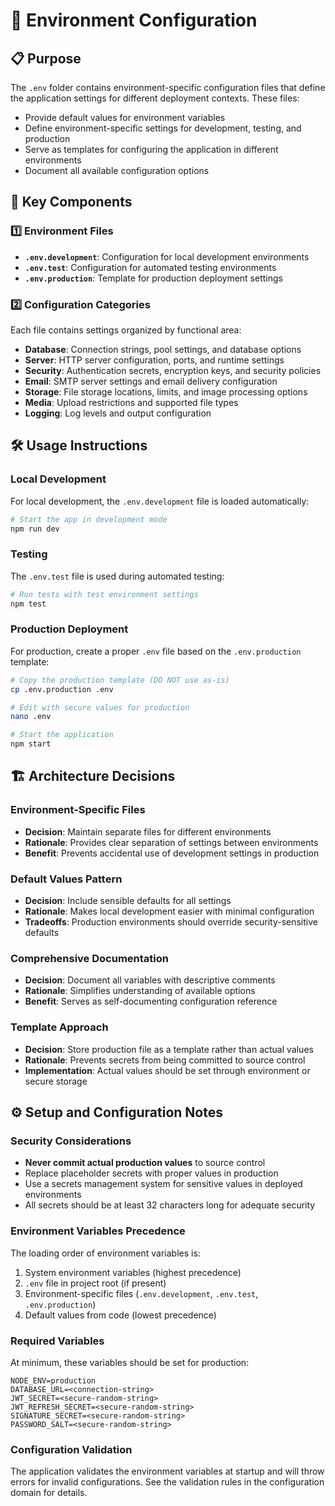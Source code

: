 # 🔐 Environment Configuration

## 📋 Purpose

The `.env` folder contains environment-specific configuration files that define the application settings for different deployment contexts. These files:

- Provide default values for environment variables
- Define environment-specific settings for development, testing, and production
- Serve as templates for configuring the application in different environments
- Document all available configuration options

## 🧩 Key Components

### 1️⃣ Environment Files

- **`.env.development`**: Configuration for local development environments
- **`.env.test`**: Configuration for automated testing environments
- **`.env.production`**: Template for production deployment settings

### 2️⃣ Configuration Categories

Each file contains settings organized by functional area:

- **Database**: Connection strings, pool settings, and database options
- **Server**: HTTP server configuration, ports, and runtime settings
- **Security**: Authentication secrets, encryption keys, and security policies
- **Email**: SMTP server settings and email delivery configuration
- **Storage**: File storage locations, limits, and image processing options
- **Media**: Upload restrictions and supported file types
- **Logging**: Log levels and output configuration

## 🛠️ Usage Instructions

### Local Development

For local development, the `.env.development` file is loaded automatically:

```bash
# Start the app in development mode
npm run dev
```

### Testing

The `.env.test` file is used during automated testing:

```bash
# Run tests with test environment settings
npm test
```

### Production Deployment

For production, create a proper `.env` file based on the `.env.production` template:

```bash
# Copy the production template (DO NOT use as-is)
cp .env.production .env

# Edit with secure values for production
nano .env

# Start the application
npm start
```

## 🏗️ Architecture Decisions

### Environment-Specific Files

- **Decision**: Maintain separate files for different environments
- **Rationale**: Provides clear separation of settings between environments
- **Benefit**: Prevents accidental use of development settings in production

### Default Values Pattern

- **Decision**: Include sensible defaults for all settings
- **Rationale**: Makes local development easier with minimal configuration
- **Tradeoffs**: Production environments should override security-sensitive defaults

### Comprehensive Documentation

- **Decision**: Document all variables with descriptive comments
- **Rationale**: Simplifies understanding of available options
- **Benefit**: Serves as self-documenting configuration reference

### Template Approach

- **Decision**: Store production file as a template rather than actual values
- **Rationale**: Prevents secrets from being committed to source control
- **Implementation**: Actual values should be set through environment or secure storage

## ⚙️ Setup and Configuration Notes

### Security Considerations

- **Never commit actual production values** to source control
- Replace placeholder secrets with proper values in production
- Use a secrets management system for sensitive values in deployed environments
- All secrets should be at least 32 characters long for adequate security

### Environment Variables Precedence

The loading order of environment variables is:

1. System environment variables (highest precedence)
2. `.env` file in project root (if present)
3. Environment-specific files (`.env.development`, `.env.test`, `.env.production`)
4. Default values from code (lowest precedence)

### Required Variables

At minimum, these variables should be set for production:

```
NODE_ENV=production
DATABASE_URL=<connection-string>
JWT_SECRET=<secure-random-string>
JWT_REFRESH_SECRET=<secure-random-string>
SIGNATURE_SECRET=<secure-random-string>
PASSWORD_SALT=<secure-random-string>
```

### Configuration Validation

The application validates the environment variables at startup and will throw errors for invalid configurations. See the validation rules in the configuration domain for details.
